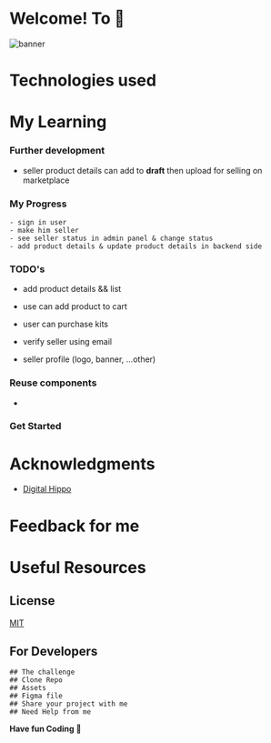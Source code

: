 # Welcome! To 👋

  <p align="left"> <img src="./public/banner.png" alt="banner" /> </p>


# Technologies used


# My Learning

  ### Further development
  - seller product details can add to **draft** then upload for selling on marketplace

  ### My Progress
    - sign in user 
    - make him seller
    - see seller status in admin panel & change status
    - add product details & update product details in backend side

  ### TODO's


  - add product details && list 
  - use can add product to cart
  - user can purchase kits

  - verify seller using email 
  - seller profile (logo, banner, ...other)


  ### Reuse components
  - 


  ### Get Started


# Acknowledgments
- [Digital Hippo](https://www.youtube.com/watch?v=06g6YJ6JCJU&t=211s)

# Feedback for me

# Useful Resources

## License

[MIT](https://choosealicense.com/licenses/mit/)

## For Developers

    ## The challenge
    ## Clone Repo
    ## Assets
    ## Figma file
    ## Share your project with me
    ## Need Help from me

**Have fun Coding 🚀**
